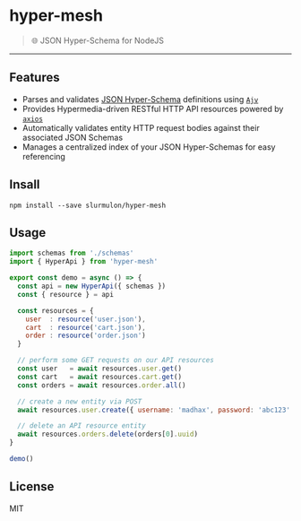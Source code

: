 # hyper-mesh
> :globe_with_meridians: JSON Hyper-Schema for NodeJS
---

## Features

- Parses and validates [JSON Hyper-Schema](https://tools.ietf.org/html/draft-wright-json-schema-hyperschema-00) definitions using [`Ajv`](https://www.npmjs.com/package/ajv)
- Provides Hypermedia-driven RESTful HTTP API resources powered by [`axios`](https://www.npmjs.com/package/axios)
- Automatically validates entity HTTP request bodies against their associated JSON Schemas
- Manages a centralized index of your JSON Hyper-Schemas for easy referencing

## Insall

`npm install --save slurmulon/hyper-mesh`

## Usage

```js
import schemas from './schemas'
import { HyperApi } from 'hyper-mesh'

export const demo = async () => {
  const api = new HyperApi({ schemas })
  const { resource } = api

  const resources = {
    user  : resource('user.json'),
    cart  : resource('cart.json'),
    order : resource('order.json')
  }

  // perform some GET requests on our API resources
  const user   = await resources.user.get()
  const cart   = await resources.cart.get()
  const orders = await resources.order.all()

  // create a new entity via POST
  await resources.user.create({ username: 'madhax', password: 'abc123' })

  // delete an API resource entity
  await resources.orders.delete(orders[0].uuid)
}

demo()
```

## License

MIT
